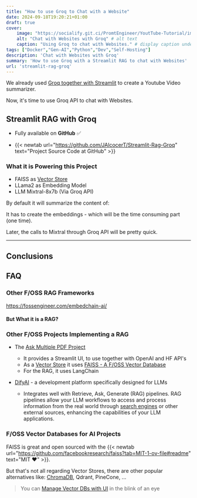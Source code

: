 ```yaml
---
title: "How to use Groq to Chat with a Website"
date: 2024-09-18T19:20:21+01:00
draft: true
cover:
    image: "https://socialify.git.ci/PromtEngineer/YoutTube-Tutorial/image?description=1&font=Inter&language=1&name=1&stargazers=1&theme=Auto"
    alt: "Chat with Websites with Groq" # alt text
    caption: "Using Groq to chat with Websites." # display caption under cover
tags: ["Docker","Gen-AI","Python","Dev","Self-Hosting"]
description: 'Chat with Websites with Groq'
summary: 'How to use Groq with a Streamlit RAG to chat with Websites'
url: 'streamlit-rag-groq'
---
```


<!-- https://www.youtube.com/watch?v=_IcgfbXAAPM
https://github.com/PromtEngineer/YoutTube-Tutorial

https://github.com/JAlcocerT/Streamlit-Rag-Groq
 -->

We already used [Groq together with Streamlit](/summarize-yt-videos) to create a Youtube Video summarizer.

Now, it's time to use Groq API to chat with Websites.

## Streamlit RAG with Groq

 - Fully available on **GitHub** ✅
  * {{< newtab url="https://github.com/JAlcocerT/Streamlit-Rag-Groq" text="Project Source Code at GitHub" >}}

### What it is Powering this Project

* FAISS as [Vector Store](#foss-vector-databases-for-ai-projects)
* LLama2 as Embedding Model
* LLM Mixtral-8x7b (Via Groq API)

By default it will summarize the content of: 

It has to create the embeddings - which will be the time consuming part (one time).

Later, the calls to Mixtral through Groq API will be pretty quick.


---

## Conclusions


## FAQ

### Other F/OSS RAG Frameworks

https://fossengineer.com/embedchain-ai/

#### But What it is a RAG?



### Other F/OSS Projects Implementing a RAG

* The [Ask Multiple PDF Project](/how-to-chat-with-pdfs/)
  * It provides a Streamlit UI, to use together with OpenAI and HF API's
  * As a [Vector Store](how-to-chat-with-pdfs/#selfhosting-a-pdf-chat-bot) it uses [FAISS - A F/OSS Vector Database](/selfhosting-vector-admin-docker/#foss-vector-dbs-for-ai-projects)
  * For the RAG, it uses LangChain

* [DifyAI](/selfhosting-dify-ai-docker) - a development platform specifically designed for LLMs
  * Integrates well with Retrieve, Ask, Generate (RAG) pipelines. RAG pipelines allow your LLM workflows to access and process information from the real world through [search engines](/selfhosting-dify-ai-docker/#how-to-use-dify-ai) or other external sources, enhancing the capabilities of your LLM applications.

### F/OSS Vector Databases for AI Projects

FAISS is great and open sourced with the {{< newtab url="https://github.com/facebookresearch/faiss?tab=MIT-1-ov-file#readme" text="MIT ❤️" >}}.


But that's not all regarding Vector Stores, there are other popular alternatives like: [ChromaDB](/selfhosting-chromadb-docker/), Qdrant, PineCone, ...

> You can [Manage Vector DBs with UI](/selfhosting-vector-admin-docker) in the blink of an eye